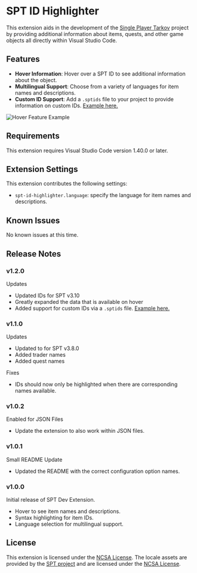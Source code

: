 # SPT ID Highlighter

This extension aids in the development of the [Single Player Tarkov](https://github.com/sp-tarkov) project by providing additional information about items, quests, and other game objects all directly within Visual Studio Code.

## Features

- **Hover Information**: Hover over a SPT ID to see additional information about the object.
- **Multilingual Support**: Choose from a variety of languages for item names and descriptions.
- **Custom ID Support**: Add a `.sptids` file to your project to provide information on custom IDs. [Example here.](https://github.com/refringe/spt-id-highlighter/wiki/Custom-ID-Support)

![Hover Feature Example](https://github.com/refringe/spt-id-highlighter/blob/main/images/example.gif?raw=true)

## Requirements

This extension requires Visual Studio Code version 1.40.0 or later.

## Extension Settings

This extension contributes the following settings:

- `spt-id-highlighter.language`: specify the language for item names and descriptions.

## Known Issues

No known issues at this time.

## Release Notes

### v1.2.0

Updates

- Updated IDs for SPT v3.10
- Greatly expanded the data that is available on hover
- Added support for custom IDs via a `.sptids` file. [Example here.](https://github.com/refringe/spt-id-highlighter/wiki/Custom-ID-Support)

### v1.1.0

Updates

- Updated to for SPT v3.8.0
- Added trader names
- Added quest names

Fixes

- IDs should now only be highlighted when there are corresponding names available.

### v1.0.2

Enabled for JSON Files

- Update the extension to also work within JSON files.

### v1.0.1

Small README Update

- Updated the README with the correct configuration option names.

### v1.0.0

Initial release of SPT Dev Extension.

- Hover to see item names and descriptions.
- Syntax highlighting for item IDs.
- Language selection for multilingual support.

## License

This extension is licensed under the [NCSA License](LICENSE). The locale assets are provided by the [SPT project](https://github.com/sp-tarkov/server) and are licensed under the [NCSA License](assets/database/locales/LICENSE).

